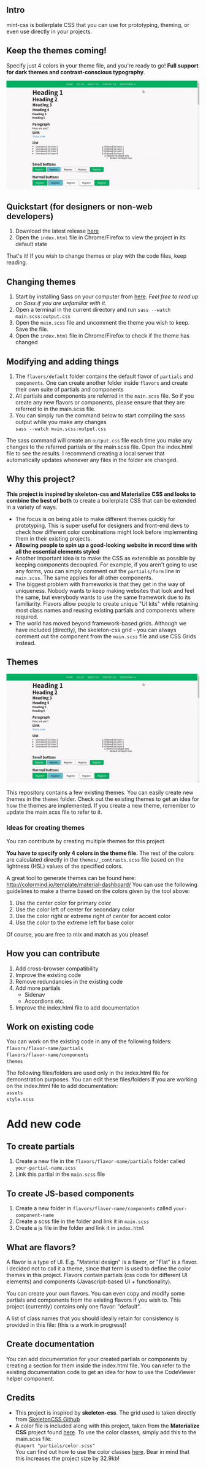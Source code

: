 ## Intro
mint-css is boilerplate CSS that you can use for prototyping, theming, or even use directly in your projects.  

## Keep the themes coming!
Specify just 4 colors in your theme file, and you're ready to go! **Full support for dark themes and contrast-conscious typography**.  

![alt text](./themes.gif "Themes GIF")

## Quickstart (for designers or non-web developers)
1. Download the latest release [here](https://github.com/Saunved/mint-css/releases)
2. Open the ```index.html``` file in Chrome/Firefox to view the project in its default state

That's it! If you wish to change themes or play with the code files, keep reading.

## Changing themes
1. Start by installing Sass on your computer from [here](https://github.com/sass/dart-sass/releases/tag/1.26.3). *Feel free to read up on Sass if you are unfamiliar with it.*
2. Open a terminal in the current directory and run ```sass --watch main.scss:output.css```
3. Open the ```main.scss``` file and uncomment the theme you wish to keep. Save the file.
4. Open the ```index.html``` file in Chrome/Firefox to check if the theme has changed

## Modifying and adding things
1. The ```flavors/default``` folder contains the default flavor of ```partials``` and ```components```. One can create another folder inside ```flavors``` and create their own suite of partials and components
2. All partials and components are referred in the ```main.scss``` file. So if you create any new flavors or components, please ensure that they are referred to in the main.scss file.
3. You can simply run the command below to start compiling the sass output while you make any changes  
```sass --watch main.scss:output.css```

The sass command will create an ```output.css``` file each time you make any changes to the referred partials or the main.scss file. Open the index.html file to see the results. I recommend creating a local server that automatically updates whenever any files in the folder are changed.

## Why this project?
**This project is inspired by skeleton-css and Materialize CSS and looks to combine the best of both** to create a boilerplate CSS that can be extended in a variety of ways. 
* The focus is on being able to make different themes quickly for prototyping. This is super useful for designers and front-end devs to check how different color combinations might look before implementing them in their existing projects.
* **Allowing people to spin up a good-looking website in record time with all the essential elements styled**
* Another important idea is to make the CSS as extensible as possible by keeping components decoupled. For example, if you aren't going to use any forms, you can simply comment out the ```partials/form``` line in ```main.scss```. The same applies for all other components.
* The biggest problem with frameworks is that they get in the way of uniqueness. Nobody wants to keep making websites that look and feel the same, but everybody wants to use the same framework due to its familiarity. Flavors allow people to create unique "UI kits" while retaining most class names and reusing existing partials and components where required. 
* The world has moved beyond framework-based grids. Although we have included (directly), the skeleton-css grid - you can always comment out the component from the ```main.scss``` file and use CSS Grids instead.

## Themes

![alt text](./themes.gif "Themes GIF")

This repository contains a few existing themes.
You can easily create new themes in the ```themes``` folder. Check out the existing themes to get an idea for how the themes are implemented. If you create a new theme, remember to update the main.scss file to refer to it.

### Ideas for creating themes
You can contribute by creating multiple themes for this project.

**You have to specify only 4 colors in the theme file.** The rest of the colors are calculated directly in the ```themes/_contrasts.scss``` file based on the lightness (HSL) values of the specified colors.

A great tool to generate themes can be found here:
http://colormind.io/template/material-dashboard/
You can use the following guidelines to make a theme based on the colors given by the tool above:
1) Use the center color for primary color
2) Use the color left of center for secondary color
3) Use the color right or extreme right of center for accent color
4) Use the color to the extreme left for base color  

Of course, you are free to mix and match as you please!

## How you can contribute
1. Add cross-browser compatibility
2. Improve the existing code
2. Remove redundancies in the existing code
3. Add more partials
    - Sidenav
    - Accordions
    etc.
4. Improve the index.html file to add documentation

## Work on existing code
You can work on the existing code in any of the following folders:  
```flavors/flavor-name/partials```  
```flavors/flavor-name/components```  
```themes```

The following files/folders are used only in the index.html file for demonstration purposes. You can edit these files/folders if you are working on the index.html file to add documentation:    
```assets```  
```style.scss```  

# Add new code
## To create partials
1. Create a new file in the ```flavors/flavor-name/partials``` folder called ```your-partial-name.scss```
2. Link this partial in the ```main.scss``` file

## To create JS-based components
1. Create a new folder in ```flavors/flavor-name/components``` called ```your-component-name```
2. Create a scss file in the folder and link it in ```main.scss```
3. Create a js file in the folder and link it in ```index.html``` 

## What are flavors?
A flavor is a type of UI. E.g. "Material design" is a flavor, or "Flat" is a flavor. I decided not to call it a theme, since that term is used to define the color themes in this project. Flavors contain partials (css code for different UI elements) and components (Javascript-based UI + functionality).

You can create your own flavors. You can even copy and modify some partials and components from the existing flavors if you wish to. This project (currently) contains only one flavor: "default".

A list of class names that you should ideally retain for consistency is provided in this file: (this is a work in progress)!

## Create documentation
You can add documentation for your created partials or components by creating a section for them inside the index.html file. You can refer to the existing documentation code to get an idea for how to use the CodeViewer helper component.

## Credits
* This project is inspired by **skeleton-css**. The grid used is taken directly from [SkeletonCSS Github](https://github.com/dhg/Skeleton.)
* A color file is included along with this project, taken from the **Materialize CSS** project found [here](https://github.com/Dogfalo/materialize). To use the color classes, simply add this to the main.scss file:  
```@import "partials/color.scss"```  
You can find out how to use the color classes [here](https://materializecss.com/color.html).
Bear in mind that this increases the project size by 32.9kb!